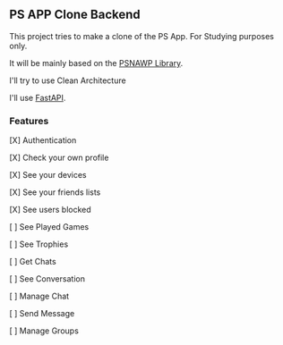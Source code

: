 ## PS APP Clone Backend

This project tries to make a clone of the PS App. For Studying purposes only.

It will be mainly based on the [PSNAWP Library](https://github.com/isFakeAccount/psnawp).

I'll try to use Clean Architecture

I'll use [FastAPI](https://fastapi.tiangolo.com/).

### Features
[X] Authentication

[X] Check your own profile

[X] See your devices

[X] See your friends lists

[X] See users blocked

[ ] See Played Games

[ ] See Trophies

[ ] Get Chats

[ ] See Conversation

[ ] Manage Chat

[ ] Send Message

[ ] Manage Groups
